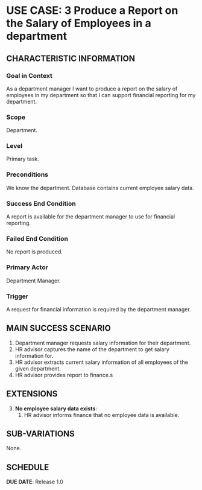 # USE CASE: 3 Produce a Report on the Salary of Employees in a department

## CHARACTERISTIC INFORMATION

### Goal in Context

As a department manager I want to produce a report on the salary of employees in my department so that I can support financial reporting for my department.

### Scope

Department.

### Level

Primary task.

### Preconditions

We know the department. Database contains current employee salary data.

### Success End Condition

A report is available for the department manager to use for financial reporting.

### Failed End Condition

No report is produced.

### Primary Actor

Department Manager.

### Trigger

A request for financial information is required by the department manager.

## MAIN SUCCESS SCENARIO

1. Department manager requests salary information for their department.
2. HR advisor captures the name of the department to get salary information for.
3. HR advisor extracts current salary information of all employees of the given department.
4. HR advisor provides report to finance.s

## EXTENSIONS

3. **No employee salary data exists**:
    1. HR advisor informs finance that no employee data is available.

## SUB-VARIATIONS

None.

## SCHEDULE

**DUE DATE**: Release 1.0
